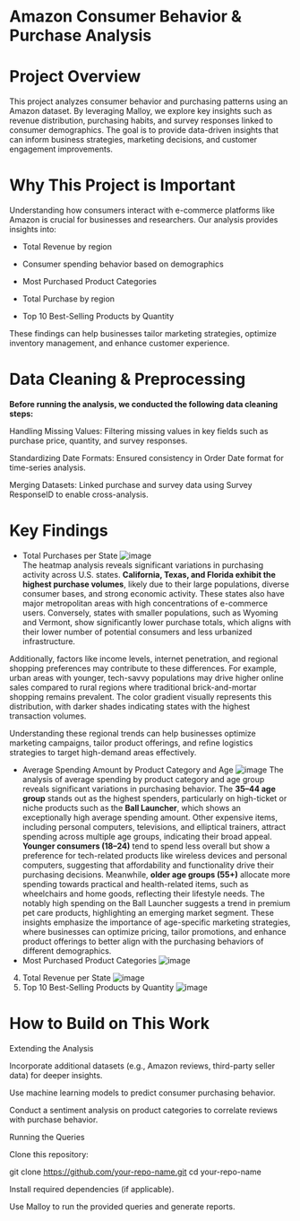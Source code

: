 # Amazon Consumer Behavior & Purchase Analysis

# Project Overview

This project analyzes consumer behavior and purchasing patterns using an Amazon dataset. By leveraging Malloy, we explore key insights such as revenue distribution, purchasing habits, and survey responses linked to consumer demographics. The goal is to provide data-driven insights that can inform business strategies, marketing decisions, and customer engagement improvements.

# Why This Project is Important

Understanding how consumers interact with e-commerce platforms like Amazon is crucial for businesses and researchers. Our analysis provides insights into:

* Total Revenue by region

* Consumer spending behavior based on demographics

* Most Purchased Product Categories
  
* Total Purchase by region

* Top 10 Best-Selling Products by Quantity

These findings can help businesses tailor marketing strategies, optimize inventory management, and enhance customer experience.

# Data Cleaning & Preprocessing

**Before running the analysis, we conducted the following data cleaning steps:**

Handling Missing Values: Filtering missing values in key fields such as purchase price, quantity, and survey responses.

Standardizing Date Formats: Ensured consistency in Order Date format for time-series analysis.

Merging Datasets: Linked purchase and survey data using Survey ResponseID to enable cross-analysis.

# Key Findings

* Total Purchases per State
![image](https://github.com/user-attachments/assets/80fd4cc6-07ea-4163-85c4-d77418a0809a)\
The heatmap analysis reveals significant variations in purchasing activity across U.S. states. **California, Texas, and Florida exhibit the highest purchase volumes**, likely due to their large populations, diverse consumer bases, and strong economic activity. These states also have major metropolitan areas with high concentrations of e-commerce users. Conversely, states with smaller populations, such as Wyoming and Vermont, show significantly lower purchase totals, which aligns with their lower number of potential consumers and less urbanized infrastructure.

Additionally, factors like income levels, internet penetration, and regional shopping preferences may contribute to these differences. For example, urban areas with younger, tech-savvy populations may drive higher online sales compared to rural regions where traditional brick-and-mortar shopping remains prevalent. The color gradient visually represents this distribution, with darker shades indicating states with the highest transaction volumes.

Understanding these regional trends can help businesses optimize marketing campaigns, tailor product offerings, and refine logistics strategies to target high-demand areas effectively.
* Average Spending Amount by Product Category and Age
![image](https://github.com/user-attachments/assets/42921ea6-5de2-4be5-a7c7-66101aa2c517)
The analysis of average spending by product category and age group reveals significant variations in purchasing behavior. The **35–44 age group** stands out as the highest spenders, particularly on high-ticket or niche products such as the **Ball Launcher**, which shows an exceptionally high average spending amount. Other expensive items, including personal computers, televisions, and elliptical trainers, attract spending across multiple age groups, indicating their broad appeal. **Younger consumers (18–24)** tend to spend less overall but show a preference for tech-related products like wireless devices and personal computers, suggesting that affordability and functionality drive their purchasing decisions. Meanwhile, **older age groups (55+)** allocate more spending towards practical and health-related items, such as wheelchairs and home goods, reflecting their lifestyle needs. The notably high spending on the Ball Launcher suggests a trend in premium pet care products, highlighting an emerging market segment. These insights emphasize the importance of age-specific marketing strategies, where businesses can optimize pricing, tailor promotions, and enhance product offerings to better align with the purchasing behaviors of different demographics.
* Most Purchased Product Categories
![image](https://github.com/user-attachments/assets/17574f8a-9bf5-422a-b937-d1d89d0fcb8e)
4. Total Revenue per State
![image](https://github.com/user-attachments/assets/e16b93d7-658e-4a3e-ae59-6dcb9bc8fd7c)
5. Top 10 Best-Selling Products by Quantity
![image](https://github.com/user-attachments/assets/692c6a3a-d0fc-4623-8f0e-eeadd280faa2)


# How to Build on This Work

Extending the Analysis

Incorporate additional datasets (e.g., Amazon reviews, third-party seller data) for deeper insights.

Use machine learning models to predict consumer purchasing behavior.

Conduct a sentiment analysis on product categories to correlate reviews with purchase behavior.

Running the Queries

Clone this repository:

git clone https://github.com/your-repo-name.git
cd your-repo-name

Install required dependencies (if applicable).

Use Malloy to run the provided queries and generate reports.



